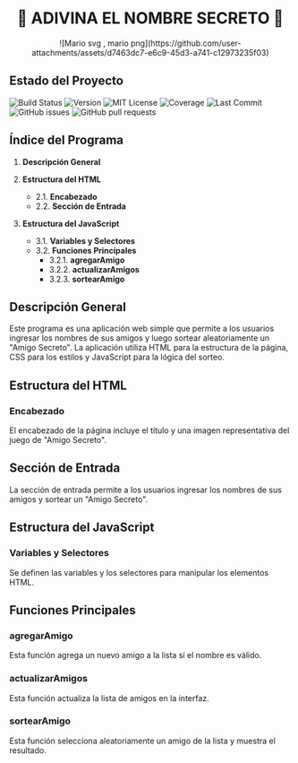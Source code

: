 <h1 align="center">🎉 <strong>ADIVINA EL NOMBRE SECRETO</strong> 🎉</h1>


<p align="center">
![Mario svg , mario png](https://github.com/user-attachments/assets/d7463dc7-e6c9-45d3-a741-c12973235f03)   
</p>




## Estado del Proyecto
![Build Status](https://img.shields.io/badge/build-passing-brightgreen)
![Version](https://img.shields.io/badge/version-1.0.0-blue)
![MIT License](https://img.shields.io/badge/License-MIT-yellow.svg)
![Coverage](https://img.shields.io/badge/coverage-100%25-brightgreen)
![Last Commit](https://img.shields.io/github/last-commit/luis811ux/Challenge-amigo-secreto)
![GitHub issues](https://img.shields.io/github/issues/luis811ux/Challenge-amigo-secreto)
![GitHub pull requests](https://img.shields.io/github/issues-pr/luis811ux/Challenge-amigo-secreto)

## Índice del Programa
1. **Descripción General**

2. **Estructura del HTML**
   - 2.1. **Encabezado**
   - 2.2. **Sección de Entrada**

3. **Estructura del JavaScript**
   - 3.1. **Variables y Selectores**
   - 3.2. **Funciones Principales**
     - 3.2.1. **agregarAmigo**
     - 3.2.2. **actualizarAmigos**
     - 3.2.3. **sortearAmigo**
    
## Descripción General
Este programa es una aplicación web simple que permite a los usuarios ingresar los nombres de sus amigos y luego sortear aleatoriamente un "Amigo Secreto". La aplicación utiliza HTML para la estructura de la página, CSS para los estilos y JavaScript para la lógica del sorteo.

## Estructura del HTML

### Encabezado
El encabezado de la página incluye el título y una imagen representativa del juego de "Amigo Secreto".

## Sección de Entrada
La sección de entrada permite a los usuarios ingresar los nombres de sus amigos y sortear un "Amigo Secreto".

## Estructura del JavaScript

### Variables y Selectores
Se definen las variables y los selectores para manipular los elementos HTML.

## Funciones Principales

### agregarAmigo
Esta función agrega un nuevo amigo a la lista si el nombre es válido.

### actualizarAmigos
Esta función actualiza la lista de amigos en la interfaz.

### sortearAmigo
Esta función selecciona aleatoriamente un amigo de la lista y muestra el resultado.


